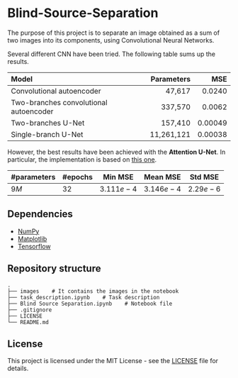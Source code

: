 # Blind-Source-Separation
The purpose of this project is to separate an image obtained as a sum of two images into its components, using Convolutional Neural Networks.

Several different CNN have been tried. The following table sums up the results.

| Model                                  | Parameters | MSE    |
| :------------------------------------- | ---------: | -----: |
| Convolutional autoencoder                            | 47,617     | 0.0240 |
| Two-branches convolutional autoencoder | 337,570    | 0.0062 |
| Two-branches U-Net                                  | 157,410    | 0.00049 |
| Single-branch U-Net                                  | 11,261,121    | 0.00038 |

However, the best results have been achieved with the **Attention U-Net**. In particular, the implementation is based on [this one](https://github.com/bnsreenu/python_for_microscopists/blob/master/224_225_226_models.py).

| #parameters | #epochs | Min MSE     | Mean MSE | Std MSE |
| ----- | ---- | ----------- | ------- | ------- |
| $9M$      | $32$       | $3.111e-4$ | $3.146e-4$| $2.29e-6$|

## Dependencies
- [NumPy](https://pypi.org/project/numpy/)
- [Matplotlib](https://pypi.org/project/matplotlib/)
- [Tensorflow](https://www.tensorflow.org/)

## Repository structure

    .
    ├── images    # It contains the images in the notebook   
    ├── task_description.ipynb    # Task description
    ├── Blind Source Separation.ipynb    # Notebook file
    ├── .gitignore
    ├── LICENSE
    └── README.md
    

## License

This project is licensed under the MIT License - see the [LICENSE](LICENSE) file for details.
